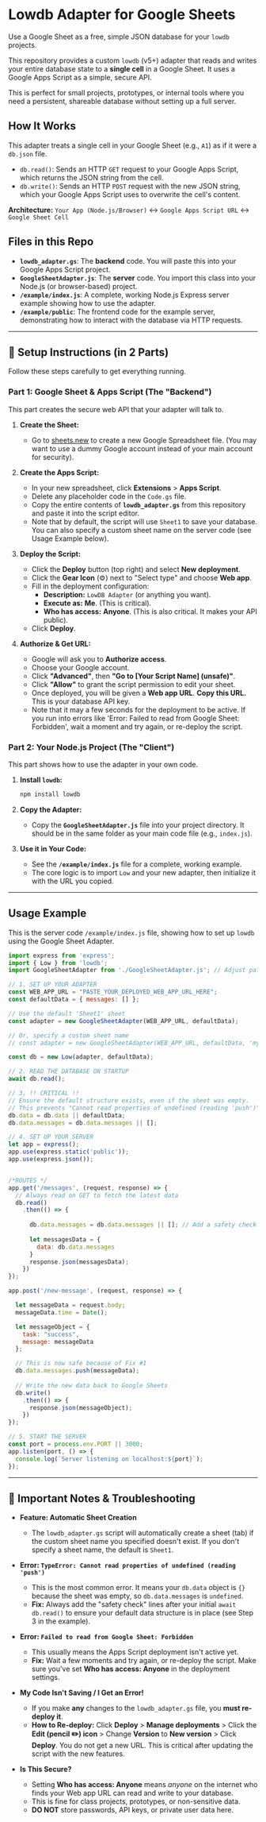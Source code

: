 # Lowdb Adapter for Google Sheets

Use a Google Sheet as a free, simple JSON database for your `lowdb` projects.

This repository provides a custom `lowdb` (v5+) adapter that reads and writes your entire database state to a **single cell** in a Google Sheet. It uses a Google Apps Script as a simple, secure API.

This is perfect for small projects, prototypes, or internal tools where you need a persistent, shareable database without setting up a full server.

## How It Works

This adapter treats a single cell in your Google Sheet (e.g., `A1`) as if it were a `db.json` file.

  * `db.read()`: Sends an HTTP `GET` request to your Google Apps Script, which returns the JSON string from the cell.
  * `db.write()`: Sends an HTTP `POST` request with the new JSON string, which your Google Apps Script uses to overwrite the cell's content.

**Architecture:**
`Your App (Node.js/Browser)` ↔ `Google Apps Script URL` ↔ `Google Sheet Cell`

## Files in this Repo

  * **`lowdb_adapter.gs`**: The **backend** code. You will paste this into your Google Apps Script project.
  * **`GoogleSheetAdapter.js`**: The **server** code. You import this class into your Node.js (or browser-based) project.
  * **`/example/index.js`**: A complete, working Node.js Express server example showing how to use the adapter.
  * **`/example/public`**: The frontend code for the example server, demonstrating how to interact with the database via HTTP requests.

-----

## 🚀 Setup Instructions (in 2 Parts)

Follow these steps carefully to get everything running.

### Part 1: Google Sheet & Apps Script (The "Backend")

This part creates the secure web API that your adapter will talk to.

1.  **Create the Sheet:**

      * Go to [sheets.new](https://sheets.new) to create a new Google Spreadsheet file. (You may want to use a dummy Google account instead of your main account for security).


2.  **Create the Apps Script:**

      * In your new spreadsheet, click **Extensions** \> **Apps Script**.
      * Delete any placeholder code in the `Code.gs` file.
      * Copy the entire contents of **`lowdb_adapter.gs`** from this repository and paste it into the script editor.       
      * Note that by default, the script will use `Sheet1` to save your database. You can also specify a custom sheet name on the server code (see Usage Example below).

3.  **Deploy the Script:**

      * Click the **Deploy** button (top right) and select **New deployment**.
      * Click the **Gear Icon** (⚙️) next to "Select type" and choose **Web app**.
      * Fill in the deployment configuration:
          * **Description:** `LowDB Adapter` (or anything you want).
          * **Execute as:** **Me**. (This is critical).
          * **Who has access:** **Anyone**. (This is also critical. It makes your API public).
      * Click **Deploy**.

4.  **Authorize & Get URL:**

      * Google will ask you to **Authorize access**.
      * Choose your Google account.
      * Click **"Advanced"**, then **"Go to [Your Script Name] (unsafe)"**.
      * Click **"Allow"** to grant the script permission to edit your sheet.
      * Once deployed, you will be given a **Web app URL**. **Copy this URL.** This is your database API key.
      * Note that it may a few seconds for the deployment to be active. If you run into errors like 'Error: Failed to read from Google Sheet: Forbidden', wait a moment and try again, or re-deploy the script.

### Part 2: Your Node.js Project (The "Client")

This part shows how to use the adapter in your own code.

1.  **Install `lowdb`:**

    ```bash
    npm install lowdb
    ```

2.  **Copy the Adapter:**

      * Copy the **`GoogleSheetAdapter.js`** file into your project directory. It should be in the same folder as your main code file (e.g., `index.js`).

3.  **Use it in Your Code:**

      * See the **`/example/index.js`** file for a complete, working example.
      * The core logic is to import `Low` and your new adapter, then initialize it with the URL you copied.

-----

## Usage Example

This is the server code `/example/index.js` file, showing how to set up `lowdb` using the Google Sheet Adapter.


```javascript
import express from 'express';
import { Low } from 'lowdb';
import GoogleSheetAdapter from './GoogleSheetAdapter.js'; // Adjust path if needed

// 1. SET UP YOUR ADAPTER
const WEB_APP_URL = "PASTE_YOUR_DEPLOYED_WEB_APP_URL_HERE";
const defaultData = { messages: [] };

// Use the default 'Sheet1' sheet
const adapter = new GoogleSheetAdapter(WEB_APP_URL, defaultData);

// Or, specify a custom sheet name
// const adapter = new GoogleSheetAdapter(WEB_APP_URL, defaultData, 'my_lowdb_sheet');

const db = new Low(adapter, defaultData);

// 2. READ THE DATABASE ON STARTUP
await db.read();

// 3. !! CRITICAL !!
// Ensure the default structure exists, even if the sheet was empty.
// This prevents "Cannot read properties of undefined (reading 'push')"
db.data = db.data || defaultData;
db.data.messages = db.data.messages || [];

// 4. SET UP YOUR SERVER
let app = express();
app.use(express.static('public'));
app.use(express.json());


/*ROUTES */
app.get('/messages', (request, response) => {
  // Always read on GET to fetch the latest data
  db.read()
    .then(() => {
      
      db.data.messages = db.data.messages || []; // Add a safety check here
      
      let messagesData = {
        data: db.data.messages
      }
      response.json(messagesData);
    })
});

app.post('/new-message', (request, response) => {

  let messageData = request.body;
  messageData.time = Date();

  let messageObject = {
    task: "success",
    message: messageData
  };

  // This is now safe because of Fix #1
  db.data.messages.push(messageData);
  
  // Write the new data back to Google Sheets
  db.write()
    .then(() => {
      response.json(messageObject);
    })
});

// 5. START THE SERVER
const port = process.env.PORT || 3000;
app.listen(port, () => {
  console.log(`Server listening on localhost:${port}`);
});
```

-----

## 🚨 Important Notes & Troubleshooting

  * **Feature: Automatic Sheet Creation**
      * The `lowdb_adapter.gs` script will automatically create a sheet (tab) if the custom sheet name you specified doesn't exist. If you don't specify a sheet name, the default is `Sheet1`.

  * **Error: `TypeError: Cannot read properties of undefined (reading 'push')`**

      * This is the most common error. It means your `db.data` object is `{}` because the sheet was empty, so `db.data.messages` is `undefined`.
      * **Fix:** Always add the "safety check" lines after your initial `await db.read()` to ensure your default data structure is in place (see Step 3 in the example).

  * **Error: `Failed to read from Google Sheet: Forbidden`**
      * This usually means the Apps Script deployment isn't active yet.
      * **Fix:** Wait a few moments and try again, or re-deploy the script. Make sure you've set **Who has access: Anyone** in the deployment settings.

  * **My Code Isn't Saving / I Get an Error\!**

      * If you make **any** changes to the `lowdb_adapter.gs` file, you **must re-deploy it**.
      * **How to Re-deploy:** Click **Deploy** > **Manage deployments** > Click the **Edit (pencil ✏️) icon** > Change **Version** to **New version** > Click **Deploy**. You do not get a new URL. This is critical after updating the script with the new features.

  * **Is This Secure?**

      * Setting **Who has access: Anyone** means *anyone* on the internet who finds your Web app URL can read and write to your database.
      * This is fine for class projects, prototypes, or non-sensitive data.
      * **DO NOT** store passwords, API keys, or private user data here.